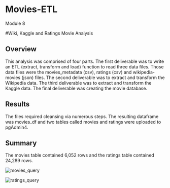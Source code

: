 # Movies-ETL
Module 8

#Wiki, Kaggle and Ratings Movie Analysis

## Overview

This analysis was comprised of four parts.  The first deliverable was to write an ETL (extract, transform and load) function to read three data files.  Those data files were the movies_metadata (csv), ratings (csv) and wikipedia-movies (json) files. The second deliverable was to extract and transform the Wikipedia data. The third deliverable was to extract and transform the Kaggle data. The final deliverable was creating the movie database.

## Results

The files required cleansing via numerous steps. The resulting dataframe was movies_df and two tables called movies and ratings were uploaded to pgAdmin4.

## Summary
The movies table contained 6,052 rows and the ratings table contained 24,289 rows.

![movies_query](https://user-images.githubusercontent.com/90632470/141873509-fa2b477e-511a-4df4-8ed6-5c8c3cfacc98.png)

![ratings_query](https://user-images.githubusercontent.com/90632470/141873529-d32aa8f1-e012-436f-97f0-b2cfb30db171.png)
